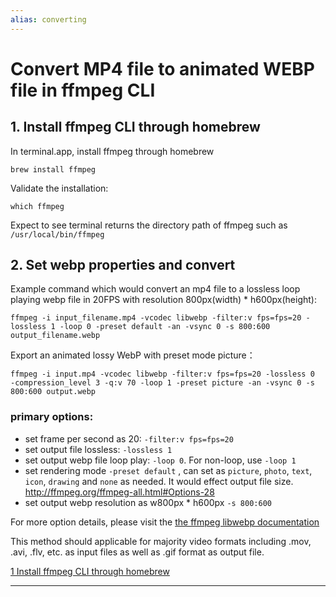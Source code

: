 ```yaml
---
alias: converting
---
```

# Convert MP4 file to animated WEBP file in ffmpeg CLI

## 1. Install ffmpeg CLI through homebrew
In terminal.app, install ffmpeg through homebrew

```
brew install ffmpeg
```

Validate the installation:
```
which ffmpeg
```
Expect to see terminal returns the directory path of ffmpeg such as `/usr/local/bin/ffmpeg`

## 2. Set webp properties and convert

Example command which would convert an mp4 file to a lossless loop playing webp file in 20FPS with resolution 800px(width) * h600px(height):

```
ffmpeg -i input_filename.mp4 -vcodec libwebp -filter:v fps=fps=20 -lossless 1 -loop 0 -preset default -an -vsync 0 -s 800:600 output_filename.webp
```

Export an animated lossy WebP with preset mode picture：
```
ffmpeg -i input.mp4 -vcodec libwebp -filter:v fps=fps=20 -lossless 0  -compression_level 3 -q:v 70 -loop 1 -preset picture -an -vsync 0 -s 800:600 output.webp
```

### primary options: 
* set frame per second as 20: `-filter:v fps=fps=20`
* set output file lossless: `-lossless 1`
* set output webp file loop play: `-loop 0`. For non-loop, use `-loop 1`
* set rendering mode `-preset default` , can set as `picture`, `photo`, `text`, `icon`, `drawing` and `none` as needed. It would effect output file size. http://ffmpeg.org/ffmpeg-all.html#Options-28
* set output webp resolution as w800px * h600px `-s 800:600`

For more option details, please visit the [the ffmpeg libwebp documentation](http://ffmpeg.org/ffmpeg-all.html#libwebp)

This method should applicable for majority video formats including .mov, .avi, .flv, etc. as input files as well as .gif format as output file. 

[1 Install ffmpeg CLI through homebrew](export%20animated%20webps.md#1%20Install%20ffmpeg%20CLI%20through%20homebrew)


***